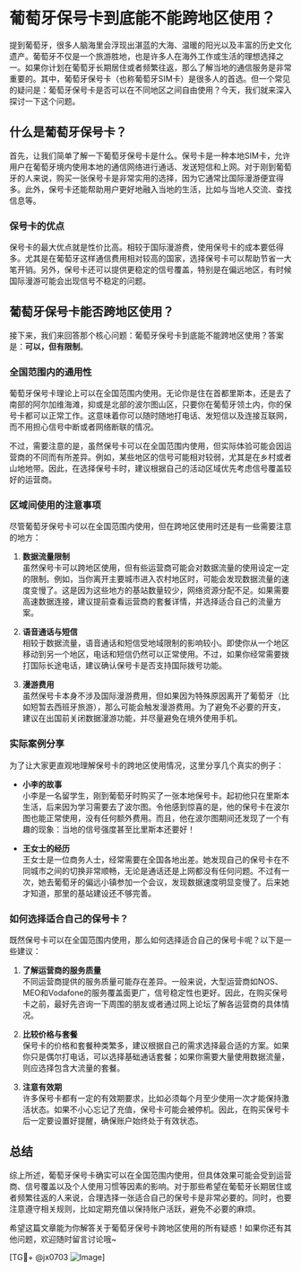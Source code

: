 # 葡萄牙保号卡到底能不能跨地区使用？

提到葡萄牙，很多人脑海里会浮现出湛蓝的大海、温暖的阳光以及丰富的历史文化遗产。葡萄牙不仅是一个旅游胜地，也是许多人在海外工作或生活的理想选择之一。如果你计划在葡萄牙长期居住或者频繁往返，那么了解当地的通信服务是非常重要的。其中，葡萄牙保号卡（也称葡萄牙SIM卡）是很多人的首选。但一个常见的疑问是：葡萄牙保号卡是否可以在不同地区之间自由使用？今天，我们就来深入探讨一下这个问题。

## 什么是葡萄牙保号卡？

首先，让我们简单了解一下葡萄牙保号卡是什么。保号卡是一种本地SIM卡，允许用户在葡萄牙境内使用本地的通信网络进行通话、发送短信和上网。对于刚到葡萄牙的人来说，购买一张保号卡是非常实用的选择，因为它通常比国际漫游便宜得多。此外，保号卡还能帮助用户更好地融入当地的生活，比如与当地人交流、查找信息等。

### 保号卡的优点

保号卡的最大优点就是性价比高。相较于国际漫游费，使用保号卡的成本要低得多。尤其是在葡萄牙这样通信费用相对较高的国家，选择保号卡可以帮助节省一大笔开销。另外，保号卡还可以提供更稳定的信号覆盖，特别是在偏远地区，有时候国际漫游可能会出现信号不稳定的问题。

## 葡萄牙保号卡能否跨地区使用？

接下来，我们来回答那个核心问题：葡萄牙保号卡到底能不能跨地区使用？答案是：**可以，但有限制**。

### 全国范围内的通用性

葡萄牙保号卡理论上可以在全国范围内使用。无论你是住在首都里斯本，还是去了南部的阿尔加维海滩，抑或是北部的波尔图山区，只要你在葡萄牙领土内，你的保号卡都可以正常工作。这意味着你可以随时随地打电话、发短信以及连接互联网，而不用担心信号中断或者网络断联的情况。

不过，需要注意的是，虽然保号卡可以在全国范围内使用，但实际体验可能会因运营商的不同而有所差异。例如，某些地区的信号可能相对较弱，尤其是在乡村或者山地地带。因此，在选择保号卡时，建议根据自己的活动区域优先考虑信号覆盖较好的运营商。

### 区域间使用的注意事项

尽管葡萄牙保号卡可以在全国范围内使用，但在跨地区使用时还是有一些需要注意的地方：

1. **数据流量限制**  
   虽然保号卡可以跨地区使用，但有些运营商可能会对数据流量的使用设定一定的限制。例如，当你离开主要城市进入农村地区时，可能会发现数据流量的速度变慢了。这是因为这些地方的基站数量较少，网络资源分配不足。如果需要高速数据连接，建议提前查看运营商的套餐详情，并选择适合自己的流量方案。

2. **语音通话与短信**  
   相较于数据流量，语音通话和短信受地域限制的影响较小。即使你从一个地区移动到另一个地区，电话和短信仍然可以正常使用。不过，如果你经常需要拨打国际长途电话，建议确认保号卡是否支持国际拨号功能。

3. **漫游费用**  
   虽然保号卡本身不涉及国际漫游费用，但如果因为特殊原因离开了葡萄牙（比如短暂去西班牙旅游），那么可能会触发漫游费用。为了避免不必要的开支，建议在出国前关闭数据漫游功能，并尽量避免在境外使用手机。

### 实际案例分享

为了让大家更直观地理解保号卡的跨地区使用情况，这里分享几个真实的例子：

- **小李的故事**  
  小李是一名留学生，刚到葡萄牙时购买了一张本地保号卡。起初他只在里斯本生活，后来因为学习需要去了波尔图。令他感到惊喜的是，他的保号卡在波尔图也能正常使用，没有任何额外费用。而且，他在波尔图期间还发现了一个有趣的现象：当地的信号强度甚至比里斯本还要好！

- **王女士的经历**  
  王女士是一位商务人士，经常需要在全国各地出差。她发现自己的保号卡在不同城市之间的切换非常顺畅，无论是通话还是上网都没有任何问题。不过有一次，她去葡萄牙的偏远小镇参加一个会议，发现数据速度明显变慢了。后来她才知道，那里的基站建设还不够完善。

### 如何选择适合自己的保号卡？

既然保号卡可以在全国范围内使用，那么如何选择适合自己的保号卡呢？以下是一些建议：

1. **了解运营商的服务质量**  
   不同运营商提供的服务质量可能存在差异。一般来说，大型运营商如NOS、MEO和Vodafone的服务覆盖面更广，信号稳定性也更好。因此，在购买保号卡之前，最好先咨询一下周围的朋友或者通过网上论坛了解各运营商的具体情况。

2. **比较价格与套餐**  
   保号卡的价格和套餐种类繁多，建议根据自己的需求选择最合适的方案。如果你只是偶尔打电话，可以选择基础通话套餐；如果你需要大量使用数据流量，则应选择包含大流量的套餐。

3. **注意有效期**  
   许多保号卡都有一定的有效期要求，比如必须每个月至少使用一次才能保持激活状态。如果不小心忘记了充值，保号卡可能会被停机。因此，在购买保号卡后一定要设置好提醒，确保账户始终处于有效状态。

## 总结

综上所述，葡萄牙保号卡确实可以在全国范围内使用，但具体效果可能会受到运营商、信号覆盖以及个人使用习惯等因素的影响。对于那些希望在葡萄牙长期居住或者频繁往返的人来说，合理选择一张适合自己的保号卡是非常必要的。同时，也要注意遵守相关规则，比如定期充值以保持账户活跃，避免不必要的麻烦。

希望这篇文章能为你解答关于葡萄牙保号卡跨地区使用的所有疑惑！如果你还有其他问题，欢迎随时留言讨论哦~

[TG💪+ @jx0703 ![Image](https://github.com/user-attachments/assets/dbca1d08-cadb-493c-b0ec-ad6f7a83f270)]